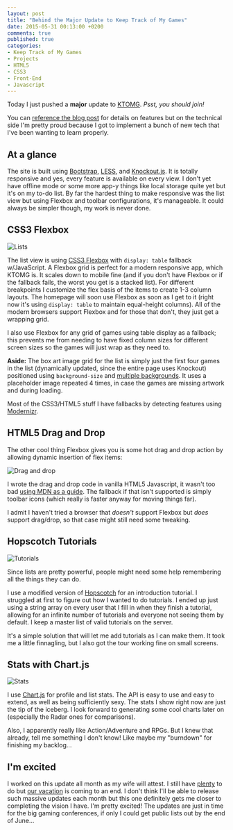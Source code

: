 ```yaml
---
layout: post
title: "Behind the Major Update to Keep Track of My Games"
date: 2015-05-31 00:13:00 +0200
comments: true
published: true
categories:
- Keep Track of My Games
- Projects
- HTML5
- CSS3
- Front-End
- Javascript
---
```


Today I just pushed a **major** update to [KTOMG](http://keeptrackofmygames.com). *Psst, you should join!*

<!-- More -->

You can [reference the blog post](http://blog.keeptrackofmygames.com/post/120264549011/updates-for-may-2015) for details on features but on the technical side I'm pretty proud because I got to implement a bunch of new tech that I've been wanting to learn properly.

## At a glance

The site is built using [Bootstrap](http://getbootstrap.com), [LESS](http://lesscss.org), and [Knockout.js](http://knockoutjs.com). It is totally responsive and yes, every feature is available on every view. I don't yet have offline mode or some more app-y things like local storage quite yet but it's on my to-do list. By far the hardest thing to make responsive was the list view but using Flexbox and toolbar configurations, it's manageable. It could always be simpler though, my work is never done.

## CSS3 Flexbox

![Lists](https://cloud.githubusercontent.com/assets/563819/7899652/94500830-072c-11e5-8656-59fb097ecf36.png)

The list view is using [CSS3 Flexbox](https://css-tricks.com/snippets/css/a-guide-to-flexbox/) with `display: table` fallback w/JavaScript. A Flexbox grid is perfect for a modern responsive app, which KTOMG is. It scales down to mobile fine (and if you don't have Flexbox or if the fallback fails, the worst you get is a stacked list). For different breakpoints I customize the flex basis of the items to create 1-3 column layouts. The homepage will soon use Flexbox as soon as I get to it (right now it's using `display: table` to maintain equal-height columns). All of the modern browsers support Flexbox and for those that don't, they just get a wrapping grid.

I also use Flexbox for any grid of games using table display as a fallback; this prevents me from needing to have fixed column sizes for different screen sizes so the games will just wrap as they need to.

**Aside:** The box art image grid for the list is simply just the first four games in the list (dynamically updated, since the entire page uses Knockout) positioned using `background-size` and [multiple backgrounds](https://developer.mozilla.org/en-US/docs/Web/Guide/CSS/Using_multiple_backgrounds). It uses a placeholder image repeated 4 times, in case the games are missing artwork and during loading.

Most of the CSS3/HTML5 stuff I have fallbacks by detecting features using [Modernizr](http://modernizr.com/).

## HTML5 Drag and Drop

The other cool thing Flexbox gives you is some hot drag and drop action by allowing dynamic insertion of flex items:

![Drag and drop](https://cloud.githubusercontent.com/assets/563819/7899631/1b7db50c-072b-11e5-9977-49c7b6c3b176.gif)

I wrote the drag and drop code in vanilla HTML5 Javascript, it wasn't too bad [using MDN as a guide](https://developer.mozilla.org/en-US/docs/Web/Guide/HTML/Drag_and_drop). The fallback if that isn't supported is simply toolbar icons (which really is faster anyway for moving things far).

I admit I haven't tried a browser that *doesn't* support Flexbox but *does* support drag/drop, so that case might still need some tweaking.

## Hopscotch Tutorials

![Tutorials](https://cloud.githubusercontent.com/assets/563819/7899658/bda3d91e-072c-11e5-80ea-932d2f309681.png)

Since lists are pretty powerful, people might need some help remembering all the things they can do. 

I use a modified version of [Hopscotch](http://linkedin.github.io/hopscotch) for an introduction tutorial. I struggled at first to figure out how I wanted to do tutorials. I ended up just using a string array on every user that I fill in when they finish a tutorial, allowing for an infinite number of tutorials and everyone not seeing them by default. I keep a master list of valid tutorials on the server. 

It's a simple solution that will let me add tutorials as I can make them. It took me a little finnagling, but I also got the tour working fine on small screens.

## Stats with Chart.js

![Stats](https://cloud.githubusercontent.com/assets/563819/7899666/222e5d5a-072d-11e5-9328-f52ae59c9e76.png)

I use [Chart.js](http://www.chartjs.org/) for profile and list stats. The API is easy to use and easy to extend, as well as being sufficiently sexy. The stats I show right now are just the tip of the iceberg. I look forward to generating some cool charts later on (especially the Radar ones for comparisons).

Also, I apparently really like Action/Adventure and RPGs. But I knew that already, tell me something I don't know! Like maybe my "burndown" for finishing my backlog...

## I'm excited

I worked on this update all month as my wife will attest. I still have [plenty](ktomg.uservoice.com/) to do but [our vacation](http://kamranicus.com/blog/2015/05/21/5-things-for-6-months-abroad/) is coming to an end. I don't think I'll be able to release such massive updates each month but this one definitely gets me closer to completing the vision I have. I'm pretty excited! The updates are just in time for the big gaming conferences, if only I could get public lists out by the end of June...
